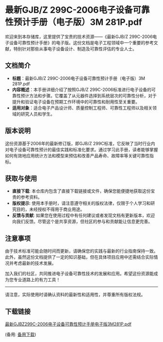 # 最新GJB/Z 299C-2006电子设备可靠性预计手册（电子版）3M 281P.pdf

欢迎来到本存储库，这里提供了宝贵的技术资源——《最新GJB/Z 299C-2006电子设备可靠性预计手册》的电子版。这份文档是电子工程领域中一个重要的参考文献，特别针对那些从事电子设备设计、制造及可靠性评估的专业人士。

## 文档简介

- **标题**：最新GJB/Z 299C-2006电子设备可靠性预计手册（电子版）3M 281P.pdf
- **内容概述**：本手册详细介绍了按照GJB/Z 299C-2006标准进行电子设备的可靠性预计方法和步骤。它覆盖了从元器件选择到系统层次的可靠性分析，对于提升和验证电子设备在预期工作环境中的可靠性和耐用性至关重要。
- **适用对象**：适合电子产品设计师、质量控制工程师、可靠性工程师以及相关领域的研究人员和学生。

## 版本说明

这份资源基于2006年的最新修订版，即GJB/Z 299C标准，它反映了当时行业内对电子设备可靠性预计的最佳实践和标准化要求。通过学习此手册，读者能够掌握如何有效地应用统计方法和模型来预估和改善产品寿命、故障率等关键可靠性指标。

## 获取与使用

- **直接下载**: 本仓库内包含了直接下载链接或文件，确保您能便捷地获取这份宝贵的参考资料。
- **版权提示**: 使用本手册时，请注意遵守相关的版权法律，仅限于个人学习和研究目的，未经授权不得用于商业用途。
- **反馈与贡献**: 如果您在使用过程中有任何建议或者发现文档有更新版本，欢迎向我们反馈。尽管这个是共享资源，但社区的参与和贡献能让信息更完善。

## 注意事项

由于技术标准可能会随时间而更新，请确保您的实践与最新的行业指南保持一致。此外，虽然这份文档提供了一定的知识基础，但在具体项目应用中还需结合实际情况并考虑最新的技术发展。

加入我们的社区，共同推进电子设备可靠性技术的发展和应用。希望这份资源能成为您专业道路上的有力工具！

---

请注意，实际使用时请确认资料的最新性和适用性，并尊重所有版权法规。

## 下载链接
[最新GJBZ299C-2006电子设备可靠性预计手册电子版3M281P.pdf](https://pan.quark.cn/s/35c75f3cba03) 

(备用: [备用下载](https://pan.baidu.com/s/1Nhh-_ptnOp7Wt7LmPwEXOA?pwd=7b6r))
